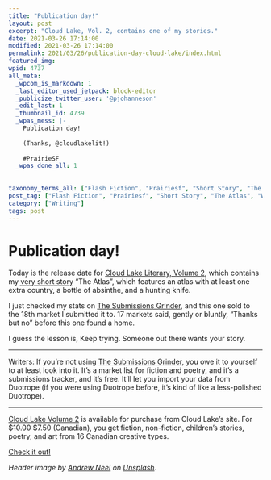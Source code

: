 ```yaml
---
title: "Publication day!"
layout: post
excerpt: "Cloud Lake, Vol. 2, contains one of my stories."
date: 2021-03-26 17:14:00
modified: 2021-03-26 17:14:00
permalink: 2021/03/26/publication-day-cloud-lake/index.html
featured_img: 
wpid: 4737
all_meta: 
  _wpcom_is_markdown: 1
  _last_editor_used_jetpack: block-editor
  _publicize_twitter_user: '@pjohanneson'
  _edit_last: 1
  _thumbnail_id: 4739
  _wpas_mess: |-
    Publication day!
  
    (Thanks, @cloudlakelit!)
  
    #PrairieSF
  _wpas_done_all: 1
  
  
taxonomy_terms_all: ["Flash Fiction", "Prairiesf", "Short Story", "The Atlas", "Writing", "Writing"]
post_tag: ["Flash Fiction", "Prairiesf", "Short Story", "The Atlas", "Writing"]
category: ["Writing"]
tags: post
---
```


# Publication day!

Today is the release date for [Cloud Lake Literary, Volume 2](https://www.cloudlakeliterary.ca/volume-two), which contains my <abbr title="ie, 300 words">very short story</abbr> “The Atlas”, which features an atlas with at least one extra country, a bottle of absinthe, and a hunting knife.

I just checked my stats on [The Submissions Grinder](https://thegrinder.diabolicalplots.com), and this one sold to the 18th market I submitted it to. 17 markets said, gently or bluntly, “Thanks but no” before this one found a home.

I guess the lesson is, Keep trying. Someone out there wants your story.

- - - - - -

Writers: If you’re not using [The Submissions Grinder](https://thegrinder.diabolicalplots.com), you owe it to yourself to at least look into it. It’s a market list for fiction and poetry, and it’s a submissions tracker, and it’s free. It’ll let you import your data from Duotrope (if you were using Duotrope before, it’s kind of like a less-polished Duotrope).

- - - - - -

[Cloud Lake Volume 2](https://www.cloudlakeliterary.ca/volume-two) is available for purchase from Cloud Lake’s site. For <s>$10.00</s> $7.50 (Canadian), you get fiction, non-fiction, children’s stories, poetry, and art from 16 Canadian creative types.

[Check it out!](https://www.cloudlakeliterary.ca/volume-two)

*Header image by [Andrew Neel](https://unsplash.com/@andrewtneel?utm_source=unsplash&utm_medium=referral&utm_content=creditCopyText) on [Unsplash](https://unsplash.com/s/photos/old-map?utm_source=unsplash&utm_medium=referral&utm_content=creditCopyText).*